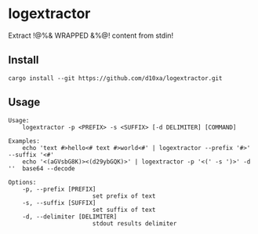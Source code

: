 # logextractor

Extract !@%& WRAPPED &%@! content from stdin!

## Install

```
cargo install --git https://github.com/d10xa/logextractor.git
```

## Usage


```
Usage:
    logextractor -p <PREFIX> -s <SUFFIX> [-d DELIMITER] [COMMAND]

Examples:
    echo 'text #>hello<# text #>world<#' | logextractor --prefix '#>' --suffix '<#'
    echo '<(aGVsbG8K)><(d29ybGQK)>' | logextractor -p '<(' -s ')>' -d ''  base64 --decode

Options:
    -p, --prefix [PREFIX]
                        set prefix of text
    -s, --suffix [SUFFIX]
                        set suffix of text
    -d, --delimiter [DELIMITER]
                        stdout results delimiter
```
